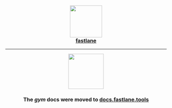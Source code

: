 <h3 align="center">
  <a href="https://docs.fastlane.tools/generated/actions/gym/">
    <img src="https://raw.githubusercontent.com/fastlane/fastlane/master/fastlane/assets/fastlane.png" width="100" />
    <br />
    fastlane
  </a>
</h3>

------

<p align="center">
  <a href="https://docs.fastlane.tools/generated/actions/gym/">
    <img src="https://raw.githubusercontent.com/fastlane/fastlane/master/gym/assets/gym.png" height="110">
  </a>
</p>

<h3 align="center">The <i>gym</i> docs were moved to <a href='https://docs.fastlane.tools/generated/actions/gym/'>docs.fastlane.tools</a></h3>
